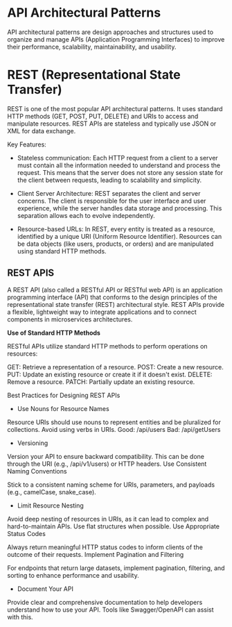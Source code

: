 # API Architectural Patterns

API architectural patterns are design approaches and structures used to organize and manage APIs (Application Programming Interfaces) to improve their performance, scalability, maintainability, and usability.

# REST (Representational State Transfer)

REST is one of the most popular API architectural patterns. It uses standard HTTP methods (GET, POST, PUT, DELETE) and URIs to access and manipulate resources. REST APIs are stateless and typically use JSON or XML for data exchange.

Key Features:

- Stateless communication: Each HTTP request from a client to a server must contain all the information needed to understand and process the request. This means that the server does not store any session state for the client between requests, leading to scalability and simplicity.

- Client Server Architecture: REST separates the client and server concerns. The client is responsible for the user interface and user experience, while the server handles data storage and processing. This separation allows each to evolve independently.
  
- Resource-based URLs: In REST, every entity is treated as a resource, identified by a unique URI (Uniform Resource Identifier). Resources can be data objects (like users, products, or orders) and are manipulated using standard HTTP methods.

## REST APIS

A REST API (also called a RESTful API or RESTful web API) is an application programming interface (API) that conforms to the design principles of the representational state transfer (REST) architectural style. REST APIs provide a flexible, lightweight way to integrate applications and to connect components in microservices architectures.

**Use of Standard HTTP Methods**

RESTful APIs utilize standard HTTP methods to perform operations on resources:

GET: Retrieve a representation of a resource.
POST: Create a new resource.
PUT: Update an existing resource or create it if it doesn't exist.
DELETE: Remove a resource.
PATCH: Partially update an existing resource.

Best Practices for Designing REST APIs

- Use Nouns for Resource Names

Resource URIs should use nouns to represent entities and be pluralized for collections. Avoid using verbs in URIs.
Good: /api/users
Bad: /api/getUsers

- Versioning

Version your API to ensure backward compatibility. This can be done through the URI (e.g., /api/v1/users) or HTTP headers.
Use Consistent Naming Conventions

Stick to a consistent naming scheme for URIs, parameters, and payloads (e.g., camelCase, snake_case).

- Limit Resource Nesting

Avoid deep nesting of resources in URIs, as it can lead to complex and hard-to-maintain APIs. Use flat structures when possible.
Use Appropriate Status Codes

Always return meaningful HTTP status codes to inform clients of the outcome of their requests.
Implement Pagination and Filtering

For endpoints that return large datasets, implement pagination, filtering, and sorting to enhance performance and usability.

- Document Your API

Provide clear and comprehensive documentation to help developers understand how to use your API. Tools like Swagger/OpenAPI can assist with this.

